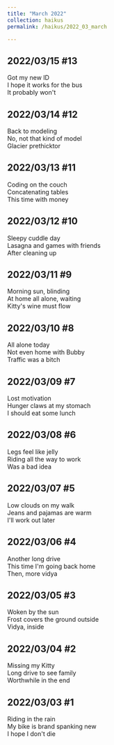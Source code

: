 ```yaml
---
title: "March 2022"
collection: haikus
permalink: /haikus/2022_03_march

---
```

## 2022/03/15 #13
Got my new ID \
I hope it works for the bus  \
It probably won't

## 2022/03/14 #12
Back to modeling \
No, not that kind of model \
Glacier prethicktor

## 2022/03/13 #11
Coding on the couch \
Concatenating tables \
This time with money

## 2022/03/12 #10
Sleepy cuddle day\
Lasagna and games with friends\
After cleaning up

## 2022/03/11 #9
Morning sun, blinding \
At home all alone, waiting \
Kitty's wine must flow

## 2022/03/10 #8
All alone today \
Not even home with Bubby \
Traffic was a bitch

## 2022/03/09 #7
Lost motivation \
Hunger claws at my stomach \
I should eat some lunch

## 2022/03/08 #6
Legs feel like jelly \
Riding all the way to work \
Was a bad idea

## 2022/03/07 #5
Low clouds on my walk \
Jeans and pajamas are warm \
I'll work out later

## 2022/03/06 #4
Another long drive \
This time I'm going back home \
Then, more vidya

## 2022/03/05 #3
Woken by the sun \
Frost covers the ground outside \
Vidya, inside

## 2022/03/04 #2
Missing my Kitty \
Long drive to see family \
Worthwhile in the end

## 2022/03/03 #1
Riding in the rain \
My bike is brand spanking new \
I hope I don't die

<!-- Tana on eesti
vabariigiaastapaev
joogid koigile -->



<!-- Heading 1
======

Heading 2  
======

Heading 3
====== -->

